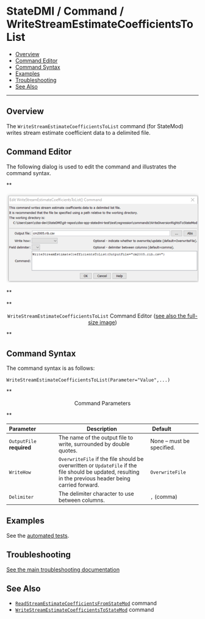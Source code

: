 # StateDMI / Command / WriteStreamEstimateCoefficientsToList #

* [Overview](#overview)
* [Command Editor](#command-editor)
* [Command Syntax](#command-syntax)
* [Examples](#examples)
* [Troubleshooting](#troubleshooting)
* [See Also](#see-also)

-------------------------

## Overview ##

The `WriteStreamEstimateCoefficientsToList` command (for StateMod)
writes stream estimate coefficient data to a delimited file.

## Command Editor ##

The following dialog is used to edit the command and illustrates the command syntax.

**<p style="text-align: center;">
![WriteStreamEstimateCoefficientsToList command editor](WriteStreamEstimateCoefficientsToList.png)
</p>**

**<p style="text-align: center;">
`WriteStreamEstimateCoefficientsToList` Command Editor (<a href="../WriteStreamEstimateCoefficientsToList.png">see also the full-size image</a>)
</p>**

## Command Syntax ##

The command syntax is as follows:

```text
WriteStreamEstimateCoefficientsToList(Parameter="Value",...)
```
**<p style="text-align: center;">
Command Parameters
</p>**

| **Parameter**&nbsp;&nbsp;&nbsp;&nbsp;&nbsp;&nbsp;&nbsp;&nbsp;&nbsp;&nbsp;&nbsp;&nbsp; | **Description** | **Default**&nbsp;&nbsp;&nbsp;&nbsp;&nbsp;&nbsp;&nbsp;&nbsp;&nbsp;&nbsp;&nbsp;&nbsp;&nbsp;&nbsp;&nbsp;&nbsp; |
| --------------|-----------------|----------------- |
| `OutputFile`<br>**required** | The name of the output file to write, surrounded by double quotes. | None – must be specified. |
| `WriteHow` | `OverwriteFile` if the file should be overwritten or `UpdateFile` if the file should be updated, resulting in the previous header being carried forward. | `OverwriteFile` |
| `Delimiter` | The delimiter character to use between columns. | `,` (comma) |

## Examples ##

See the [automated tests](https://github.com/OpenCDSS/cdss-app-statedmi-test/tree/master/test/regression/commands/WriteStreamEstimateCoefficientsToList).

## Troubleshooting ##

[See the main troubleshooting documentation](../../troubleshooting/troubleshooting.md)

## See Also ##

* [`ReadStreamEstimateCoefficientsFromStateMod`](../ReadStreamEstimateCoefficientsFromStateMod/ReadStreamEstimateCoefficientsFromStateMod.md) command
* [`WriteStreamEstimateCoefficientsToStateMod`](../WriteStreamEstimateCoefficientsToStateMod/WriteStreamEstimateCoefficientsToStateMod.md) command
